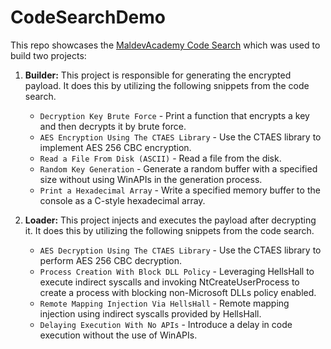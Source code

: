 # CodeSearchDemo

This repo showcases the [MaldevAcademy Code Search](https://search.maldevacademy.com/) which was used to build two projects:
1. **Builder:** This project is responsible for generating the encrypted payload. It does this by utilizing the following snippets from the code search.
    * `Decryption Key Brute Force` - Print a function that encrypts a key and then decrypts it by brute force.
    * `AES Encryption Using The CTAES Library` - Use the CTAES library to implement AES 256 CBC encryption.
    * `Read a File From Disk (ASCII)` - Read a file from the disk.
    * `Random Key Generation` - Generate a random buffer with a specified size without using WinAPIs in the generation process.
    * `Print a Hexadecimal Array` - Write a specified memory buffer to the console as a C-style hexadecimal array. 

2. **Loader:** This project injects and executes the payload after decrypting it. It does this by utilizing the following snippets from the code search.
    * `AES Decryption Using The CTAES Library` - Use the CTAES library to perform AES 256 CBC decryption.
    * `Process Creation With Block DLL Policy` - Leveraging HellsHall to execute indirect syscalls and invoking NtCreateUserProcess to create a process with blocking non-Microsoft DLLs policy enabled.
    * `Remote Mapping Injection Via HellsHall` - Remote mapping injection using indirect syscalls provided by HellsHall.
    * `Delaying Execution With No APIs` - Introduce a delay in code execution without the use of WinAPIs.

<!-- link the vds & websites -->



